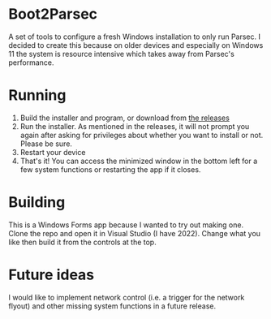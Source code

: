 # Boot2Parsec
A set of tools to configure a fresh Windows installation to only run Parsec.
I decided to create this because on older devices and especially on Windows 11 the system is resource intensive which takes away from Parsec's performance.

# Running
1. Build the installer and program, or download from [the releases](https://github.com/kattschan/Boot2Parsec/releases)
2. Run the installer. As mentioned in the releases, it will not prompt you again after asking for privileges about whether you want to install or not. Please be sure.
3. Restart your device
4. That's it! You can access the minimized window in the bottom left for a few system functions or restarting the app if it closes.

# Building
This is a Windows Forms app because I wanted to try out making one. Clone the repo and open it in Visual Studio (I have 2022). Change what you like then build it from the controls at the top.

# Future ideas
I would like to implement network control (i.e. a trigger for the network flyout) and other missing system functions in a future release.
